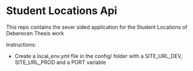 # Student Locations Api

This repo contains the sever sided application for the Student Locations of Deberecen Thesis work

Instructions: 

* Create a local_env.yml file in the config/ folder with a SITE_URL_DEV, SITE_URL_PROD and a PORT variable